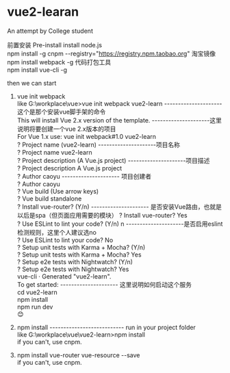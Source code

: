 # vue2-learan
An attempt by College student

前置安装 Pre-install
install node.js  
npm install -g cnpm --registry="https://registry.npm.taobao.org" 淘宝镜像  
npm install webpack -g 代码打包工具  
npm install vue-cli -g  

then we can start

1. vue init webpack <your project name>  
like G:\workplace\vue>vue init webpack vue2-learn --------------------- 这个是那个安装vue脚手架的命令  
This will install Vue 2.x version of the template. ---------------------这里说明将要创建一个vue 2.x版本的项目  
For Vue 1.x use: vue init webpack#1.0 vue2-learn  
? Project name (vue2-learn) ---------------------项目名称  
? Project name vue2-learn  
? Project description (A Vue.js project) ---------------------项目描述  
? Project description A Vue.js project  
? Author caoyu --------------------- 项目创建者  
? Author caoyu  
? Vue build (Use arrow keys)  
? Vue build standalone  
? Install vue-router? (Y/n) --------------------- 是否安装Vue路由，也就是以后是spa（但页面应用需要的模块） 
? Install vue-router? Yes  
? Use ESLint to lint your code? (Y/n) n ---------------------是否启用eslint检测规则，这里个人建议选no  
? Use ESLint to lint your code? No  
? Setup unit tests with Karma + Mocha? (Y/n)  
? Setup unit tests with Karma + Mocha? Yes  
? Setup e2e tests with Nightwatch? (Y/n)  
? Setup e2e tests with Nightwatch? Yes  
vue-cli · Generated "vue2-learn".  
To get started: --------------------- 这里说明如何启动这个服务  
cd vue2-learn  
npm install  
npm run dev  
:blush:

2. npm install ---------------------------  run in your project folder  
like G:\workplace\vue\vue2-learn>npm install  
if you can't, use cnpm.  

3. npm install vue-router vue-resource --save  
if you can't, use cnpm.  
